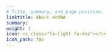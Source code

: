```yaml
---
# Title, summary, and page position.
linktitle: About ecDNA
summary: 
weight: 1
icon: <i class="fa-light fa-dna"></i>
icon_pack: fas
---
```

